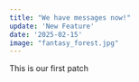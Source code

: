 ```yaml
---
title: "We have messages now!"
update: 'New Feature'
date: '2025-02-15'
image: "fantasy_forest.jpg"
---
```


This is our first patch